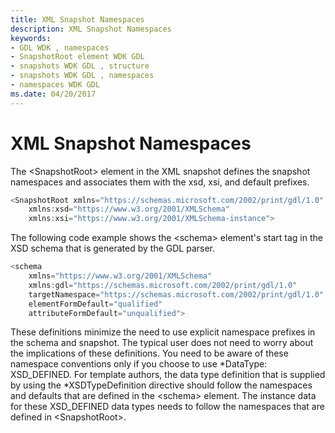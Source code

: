 ```yaml
---
title: XML Snapshot Namespaces
description: XML Snapshot Namespaces
keywords:
- GDL WDK , namespaces
- SnapshotRoot element WDK GDL
- snapshots WDK GDL , structure
- snapshots WDK GDL , namespaces
- namespaces WDK GDL
ms.date: 04/20/2017
---
```


# XML Snapshot Namespaces


The &lt;SnapshotRoot&gt; element in the XML snapshot defines the snapshot namespaces and associates them with the xsd, xsi, and default prefixes.

```cpp
<SnapshotRoot xmlns="https://schemas.microsoft.com/2002/print/gdl/1.0"
    xmlns:xsd="https://www.w3.org/2001/XMLSchema"
    xmlns:xsi="https://www.w3.org/2001/XMLSchema-instance">
```

The following code example shows the &lt;schema&gt; element's start tag in the XSD schema that is generated by the GDL parser.

```cpp
<schema
    xmlns="https://www.w3.org/2001/XMLSchema"
    xmlns:gdl="https://schemas.microsoft.com/2002/print/gdl/1.0"
    targetNamespace="https://schemas.microsoft.com/2002/print/gdl/1.0"
    elementFormDefault="qualified"
    attributeFormDefault="unqualified">
```

These definitions minimize the need to use explicit namespace prefixes in the schema and snapshot. The typical user does not need to worry about the implications of these definitions. You need to be aware of these namespace conventions only if you choose to use \*DataType: XSD\_DEFINED. For template authors, the data type definition that is supplied by using the \*XSDTypeDefinition directive should follow the namespaces and defaults that are defined in the &lt;schema&gt; element. The instance data for these XSD\_DEFINED data types needs to follow the namespaces that are defined in &lt;SnapshotRoot&gt;.

 

 




